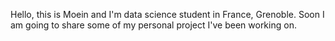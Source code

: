 Hello, this is Moein and I'm data science student in France, Grenoble. Soon I am going to share some of my personal project I've been working on. 

<!---
MoeinT/MoeinT is a ✨ special ✨ repository because its `README.md` (this file) appears on your GitHub profile.
You can click the Preview link to take a look at your changes.
--->
